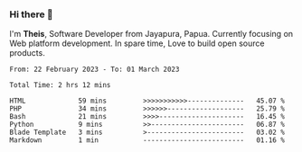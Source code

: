 ### Hi there 👋

I'm <b>Theis</b>, Software Developer from Jayapura, Papua. Currently focusing on Web platform development. In spare time, Love to build open source products.



 
 <!--START_SECTION:waka-->

```text
From: 22 February 2023 - To: 01 March 2023

Total Time: 2 hrs 12 mins

HTML             59 mins         >>>>>>>>>>>--------------   45.07 %
PHP              34 mins         >>>>>>-------------------   25.79 %
Bash             21 mins         >>>>---------------------   16.45 %
Python           9 mins          >>-----------------------   06.87 %
Blade Template   3 mins          >------------------------   03.02 %
Markdown         1 min           -------------------------   01.16 %
```

<!--END_SECTION:waka-->
